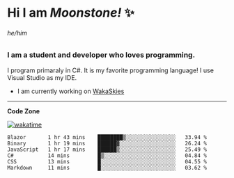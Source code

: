 
<!--
**MoonstoneStudios/MoonstoneStudios** is a ✨ _special_ ✨ repository because its `README.md` (this file) appears on your GitHub profile.

Here are some ideas to get you started:

- 🔭 I’m currently working on ...
- 🌱 I’m currently learning ...
- 👯 I’m looking to collaborate on ...
- 🤔 I’m looking for help with ...
- 💬 Ask me about ...
- 📫 How to reach me: ...
- 😄 Pronouns: ...
- ⚡ Fun fact: ...
-->

# Hi I am _Moonstone!_  ✨
###### he/him
### I am a student and developer who loves programming.

I program primaraly in C#. It is my favorite programming language! I use Visual Studio as my IDE.

- I am currently working on [WakaSkies](https://github.com/MoonstoneStudios/WakaSkies)

---

**Code Zone**


[![wakatime](https://wakatime.com/badge/user/35c755da-7226-42ef-89f9-892c03fbcf7e.svg?style=for-the-badge)](https://wakatime.com/@35c755da-7226-42ef-89f9-892c03fbcf7e)
<!--START_SECTION:waka-->

```text
Blazor       1 hr 43 mins    ████████▒░░░░░░░░░░░░░░░░   33.94 %
Binary       1 hr 19 mins    ██████▓░░░░░░░░░░░░░░░░░░   26.24 %
JavaScript   1 hr 17 mins    ██████▒░░░░░░░░░░░░░░░░░░   25.49 %
C#           14 mins         █▒░░░░░░░░░░░░░░░░░░░░░░░   04.84 %
CSS          13 mins         █░░░░░░░░░░░░░░░░░░░░░░░░   04.55 %
Markdown     11 mins         █░░░░░░░░░░░░░░░░░░░░░░░░   03.62 %
```

<!--END_SECTION:waka-->
